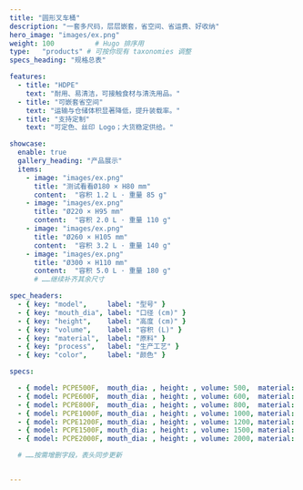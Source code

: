```yaml
---
title: "圆形叉车桶"
description: "一套多尺码，层层嵌套，省空间、省运费、好收纳"
hero_image: "images/ex.png"
weight: 100          # Hugo 排序用
type:   "products" # 可按你现有 taxonomies 调整
specs_heading: "规格总表"

features:
  - title: "HDPE"
    text: "耐用、易清洁，可接触食材与清洗用品。"
  - title: "可嵌套省空间"
    text: "运输与仓储体积显著降低，提升装载率。"
  - title: "支持定制"
    text: "可定色、丝印 Logo；大货稳定供给。"

showcase:
  enable: true
  gallery_heading: "产品展示"
  items:
    - image: "images/ex.png"
      title: "测试看看Ø180 × H80 mm"
      content:  "容积 1.2 L · 重量 85 g"
    - image: "images/ex.png"
      title: "Ø220 × H95 mm"
      content:  "容积 2.0 L · 重量 110 g"
    - image: "images/ex.png"
      title: "Ø260 × H105 mm"
      content:  "容积 3.2 L · 重量 140 g"
    - image: "images/ex.png"
      title: "Ø300 × H110 mm"
      content:  "容积 5.0 L · 重量 180 g"
      # ……继续补齐其余尺寸

spec_headers:
  - { key: "model",     label: "型号" }
  - { key: "mouth_dia", label: "口径 (cm)" }
  - { key: "height",    label: "高度 (cm)" }
  - { key: "volume",    label: "容积 (L)" }
  - { key: "material",  label: "原料" }
  - { key: "process",   label: "生产工艺" }
  - { key: "color",     label: "颜色" }

specs:

  - { model: PCPE500F,  mouth_dia: , height: , volume: 500,  material: PE, process: 吹塑, color: 白 / 蓝 }
  - { model: PCPE600F,  mouth_dia: , height: , volume: 600,  material: PE, process: 吹塑, color: 白 / 蓝 }
  - { model: PCPE800F,  mouth_dia: , height: , volume: 800,  material: PE, process: 吹塑, color: 白 / 蓝 }
  - { model: PCPE1000F, mouth_dia: , height: , volume: 1000, material: PE, process: 吹塑, color: 白 / 蓝 }
  - { model: PCPE1200F, mouth_dia: , height: , volume: 1200, material: PE, process: 吹塑, color: 白 / 蓝 }
  - { model: PCPE1500F, mouth_dia: , height: , volume: 1500, material: PE, process: 吹塑, color: 白 / 蓝 }
  - { model: PCPE2000F, mouth_dia: , height: , volume: 2000, material: PE, process: 吹塑, color: 白 / 蓝 }

  # ……按需增删字段，表头同步更新


---
```

